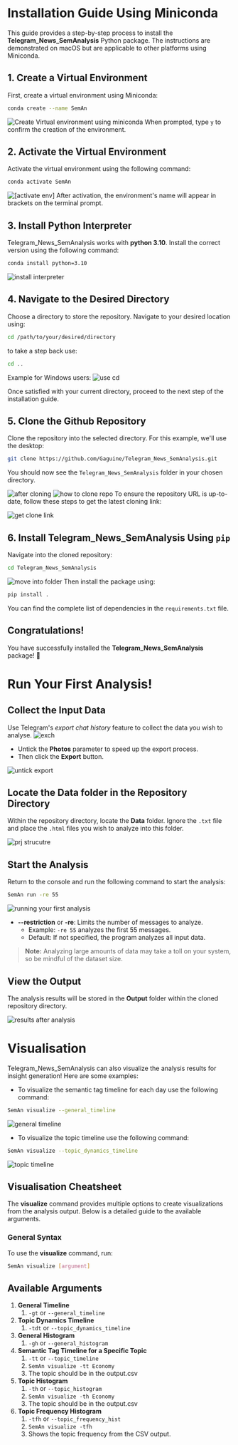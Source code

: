 # Installation Guide Using Miniconda
This guide provides a step-by-step process to install the **Telegram_News_SemAnalysis** Python package. The instructions are demonstrated on macOS but are applicable to other platforms using Miniconda.
## 1. Create a Virtual Environment 
First, create a virtual environment using Miniconda: 
```bash
conda create --name SemAn
```
![Create Virtual environment using miniconda](Images/Create_Virtual_environment_using_miniconda.jpeg)
When prompted, type `y` to confirm the creation of the environment.
## 2. Activate the Virtual Environment
Activate the virtual environment using the following command:
```bash
conda activate SemAn
```
![[activate env]](Images/activate_virtual_enc.png)
After activation, the environment's name will appear in brackets on the terminal prompt.
## 3. Install Python Interpreter
Telegram_News_SemAnalysis works with **python 3.10**. Install the correct version using the following command:
```bash
conda install python=3.10
```
![install interpreter](Images/Install_python_310.png)
## 4. Navigate to the Desired Directory
Choose a directory to store the repository. Navigate to your desired location using:
```bash
cd /path/to/your/desired/directory
```
to take a step back use:
```bash
cd ..
```

Example for Windows users:
![use cd](Images/use_cd_on_windows.png)

Once satisfied with your current directory, proceed to the next step of the installation guide.
## 5. Clone the Github Repository
Clone the repository into the selected directory. For this example, we'll use the desktop:
```bash
git clone https://github.com/Gaguine/Telegram_News_SemAnalysis.git
```
You should now see the `Telegram_News_SemAnalysis` folder in your chosen directory.

![after cloning](Images/After_cloning.png)
![how to clone repo](Images/How_to_clone_repo.png)
To ensure the repository URL is up-to-date, follow these steps to get the latest cloning link:

![get clone link](Images/how_to_link_for_cloning.png)

## 6. Install Telegram_News_SemAnalysis Using `pip`
Navigate into the cloned repository:
```bash
cd Telegram_News_SemAnalysis
```
![move into folder](Images/Move_into_the_folder_and_install_the_package.png)
Then install the package using:
```bash
pip install .
```
You can find the complete list of dependencies in the `requirements.txt` file.
## Congratulations!

You have successfully installed the **Telegram_News_SemAnalysis** package! 🎉

# Run Your First Analysis!
## Collect the Input Data
Use Telegram's *export chat history* feature to collect the data you wish to analyse.
![exch](Export_Chat_history.png)
- Untick the **Photos** parameter to speed up the export process. 
- Then click the **Export** button.

![untick export](Images/photo_untick.png)
## Locate the Data folder in the Repository Directory
Within the repository directory, locate the **Data** folder. Ignore the `.txt` file and place the `.html` files you wish to analyze into this folder.

![prj strucutre](Images/prjct_structure_where_to_put_input_data.png)
## Start the Analysis
Return to the console and run the following command to start the analysis:
```bash
SemAn run -re 55
```
![running your first analysis](Images/running_your_first_analysis.png)
- **--restriction** or **-re**: Limits the number of messages to analyze.
    - Example: `-re 55` analyzes the first 55 messages.
    - Default: If not specified, the program analyzes all input data.

> **Note:** Analyzing large amounts of data may take a toll on your system, so be mindful of the dataset size.

## View the Output
The analysis results will be stored in the **Output** folder within the cloned repository directory.

![results after analysis](Images/result_after_analysis.png)
# Visualisation
Telegram_News_SemAnalysis can also visualize the analysis results for insight generation!
Here are some examples:
- To visualize the semantic tag timeline for each day use the following command:
```bash
SemAn visualize --general_timeline
```
![general timeline](Images/general_timeline.png)
- To visualize the topic timeline use the following command:
```bash
SemAn visualize --topic_dynamics_timeline
```
![topic timeline](Images/topic_timeline.png)
## Visualisation Cheatsheet
The **visualize** command provides multiple options to create visualizations from the analysis output. Below is a detailed guide to the available arguments.
### General Syntax 
To use the **visualize** command, run: 
```bash
SemAn visualize [argument]
```
## Available Arguments
1. **General Timeline**
	1. `-gt` or `--general_timeline`
2. **Topic Dynamics Timeline**
	1. `-tdt` or `--topic_dynamics_timeline`
3. **General Histogram**
	1. `-gh` or `--general_histogram`
4. **Semantic Tag Timeline for a Specific Topic**
	1. `-tt` or `--topic_timeline`
	2. `SemAn visualize -tt Economy`
	3. The topic should be in the output.csv
5. **Topic Histogram**
	1. `-th` or `--topic_histogram`
	2. `SemAn visualize -th Economy`
	3. The topic should be in the output.csv
6. **Topic Frequency Histogram**
	1. `-tfh` or `--topic_frequency_hist`
	2. `SemAn visualize -tfh`
	3. Shows the topic frequency from the CSV output.
